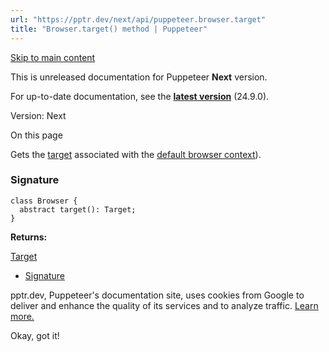 ```yaml
---
url: "https://pptr.dev/next/api/puppeteer.browser.target"
title: "Browser.target() method | Puppeteer"
---
```


[Skip to main content](https://pptr.dev/next/api/puppeteer.browser.target#__docusaurus_skipToContent_fallback)

This is unreleased documentation for Puppeteer **Next** version.

For up-to-date documentation, see the **[latest version](https://pptr.dev/api/puppeteer.browser.target)** (24.9.0).

Version: Next

On this page

Gets the [target](https://pptr.dev/next/api/puppeteer.target) associated with the [default browser context](https://pptr.dev/next/api/puppeteer.browser.defaultbrowsercontext)).

### Signature [​](https://pptr.dev/next/api/puppeteer.browser.target\#signature "Direct link to Signature")

```codeBlockLines_RjmQ
class Browser {
  abstract target(): Target;
}

```

**Returns:**

[Target](https://pptr.dev/next/api/puppeteer.target)

- [Signature](https://pptr.dev/next/api/puppeteer.browser.target#signature)

pptr.dev, Puppeteer's documentation site, uses cookies from Google to deliver and enhance the quality of its services and to analyze traffic. [Learn more.](https://policies.google.com/technologies/cookies)

Okay, got it!